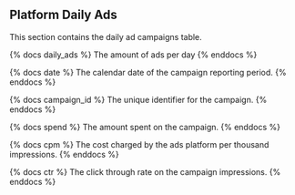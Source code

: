 ## Platform Daily Ads
This section contains the daily ad campaigns table.

{% docs daily_ads %}
The amount of ads per day
{% enddocs %}

{% docs date %}
The calendar date of the campaign reporting period.
{% enddocs %}

{% docs campaign_id %}
The unique identifier for the campaign.
{% enddocs %}

{% docs spend %}
The amount spent on the campaign.
{% enddocs %}

{% docs cpm %}
The cost charged by the ads platform per thousand impressions.
{% enddocs %}

{% docs ctr %}
The click through rate on the campaign impressions.
{% enddocs %}
